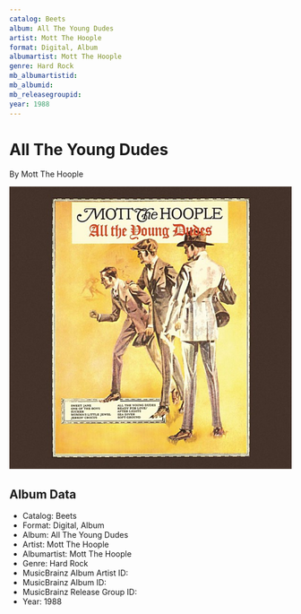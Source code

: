 ```yaml
---
catalog: Beets
album: All The Young Dudes
artist: Mott The Hoople
format: Digital, Album
albumartist: Mott The Hoople
genre: Hard Rock
mb_albumartistid: 
mb_albumid: 
mb_releasegroupid: 
year: 1988
---
```


# All The Young Dudes

By Mott The Hoople

![](../../assets/beetscovers/Mott_The_Hoople-All_The_Young_Dudes.jpg)

## Album Data

- Catalog: Beets
- Format: Digital, Album
- Album: All The Young Dudes
- Artist: Mott The Hoople
- Albumartist: Mott The Hoople
- Genre: Hard Rock
- MusicBrainz Album Artist ID: 
- MusicBrainz Album ID: 
- MusicBrainz Release Group ID: 
- Year: 1988

